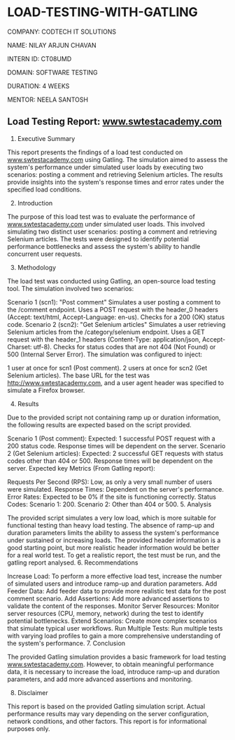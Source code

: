 # LOAD-TESTING-WITH-GATLING

COMPANY: CODTECH IT SOLUTIONS

NAME: NILAY ARJUN CHAVAN

INTERN ID: CT08UMD

DOMAIN: SOFTWARE TESTING

DURATION: 4 WEEKS

MENTOR: NEELA SANTOSH

## Load Testing Report: www.swtestacademy.com

1. Executive Summary

This report presents the findings of a load test conducted on www.swtestacademy.com using Gatling. The simulation aimed to assess the system's performance under simulated user loads by executing two scenarios: posting a comment and retrieving Selenium articles. The results provide insights into the system's response times and error rates under the specified load conditions.

2. Introduction

The purpose of this load test was to evaluate the performance of www.swtestacademy.com under simulated user loads. This involved simulating two distinct user scenarios: posting a comment and retrieving Selenium articles. The tests were designed to identify potential performance bottlenecks and assess the system's ability to handle concurrent user requests.

3. Methodology

The load test was conducted using Gatling, an open-source load testing tool. The simulation involved two scenarios:

Scenario 1 (scn1): "Post comment"
Simulates a user posting a comment to the /comment endpoint.
Uses a POST request with the header_0 headers (Accept: text/html, Accept-Language: en-us).
Checks for a 200 (OK) status code.
Scenario 2 (scn2): "Get Selenium articles"
Simulates a user retrieving Selenium articles from the /category/selenium endpoint.
Uses a GET request with the header_1 headers (Content-Type: application/json, Accept-Charset: utf-8).
Checks for status codes that are not 404 (Not Found) or 500 (Internal Server Error).
The simulation was configured to inject:

1 user at once for scn1 (Post comment).
2 users at once for scn2 (Get Selenium articles).
The base URL for the test was http://www.swtestacademy.com, and a user agent header was specified to simulate a Firefox browser.

4. Results

Due to the provided script not containing ramp up or duration information, the following results are expected based on the script provided.

Scenario 1 (Post comment):
Expected: 1 successful POST request with a 200 status code.
Response times will be dependent on the server.
Scenario 2 (Get Selenium articles):
Expected: 2 successful GET requests with status codes other than 404 or 500.
Response times will be dependent on the server.
Expected key Metrics (From Gatling report):

Requests Per Second (RPS): Low, as only a very small number of users were simulated.
Response Times: Dependent on the server's performance.
Error Rates: Expected to be 0% if the site is functioning correctly.
Status Codes: Scenario 1: 200. Scenario 2: Other than 404 or 500.
5. Analysis

The provided script simulates a very low load, which is more suitable for functional testing than heavy load testing.
The absence of ramp-up and duration parameters limits the ability to assess the system's performance under sustained or increasing loads.
The provided header information is a good starting point, but more realistic header information would be better for a real world test.
To get a realistic report, the test must be run, and the gatling report analysed.
6. Recommendations

Increase Load: To perform a more effective load test, increase the number of simulated users and introduce ramp-up and duration parameters.
Add Feeder Data: Add feeder data to provide more realistic test data for the post comment scenario.
Add Assertions: Add more advanced assertions to validate the content of the responses.
Monitor Server Resources: Monitor server resources (CPU, memory, network) during the test to identify potential bottlenecks.
Extend Scenarios: Create more complex scenarios that simulate typical user workflows.
Run Multiple Tests: Run multiple tests with varying load profiles to gain a more comprehensive understanding of the system's performance.
7. Conclusion

The provided Gatling simulation provides a basic framework for load testing www.swtestacademy.com. However, to obtain meaningful performance data, it is necessary to increase the load, introduce ramp-up and duration parameters, and add more advanced assertions and monitoring.

8. Disclaimer

This report is based on the provided Gatling simulation script. Actual performance results may vary depending on the server configuration, network conditions, and other factors. This report is for informational purposes only.
